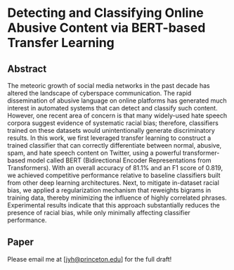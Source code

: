 # Detecting and Classifying Online Abusive Content via BERT-based Transfer Learning

## Abstract ## 
The meteoric growth of social media networks in the past decade has altered the landscape of
cyberspace communication. The rapid dissemination of abusive language on online platforms has
generated much interest in automated systems that can detect and classify such content. However,
one recent area of concern is that many widely-used hate speech corpora suggest evidence
of systematic racial bias; therefore, classifiers trained on these datasets would unintentionally
generate discriminatory results. In this work, we first leveraged transfer learning to construct a
trained classifier that can correctly differentiate between normal, abusive, spam, and hate speech
content on Twitter, using a powerful transformer-based model called BERT (Bidirectional Encoder
Representations from Transformers). With an overall accuracy of 81.1% and an F1 score of 0.819,
we achieved competitive performance relative to baseline classifiers built from other deep learning
architectures. Next, to mitigate in-dataset racial bias, we applied a regularization mechanism that
reweights bigrams in training data, thereby minimizing the influence of highly correlated phrases.
Experimental results indicate that this approach substantially reduces the presence of racial bias,
while only minimally affecting classifier performance.

## Paper ##
Please email me at [jyh@princeton.edu] for the full draft!

